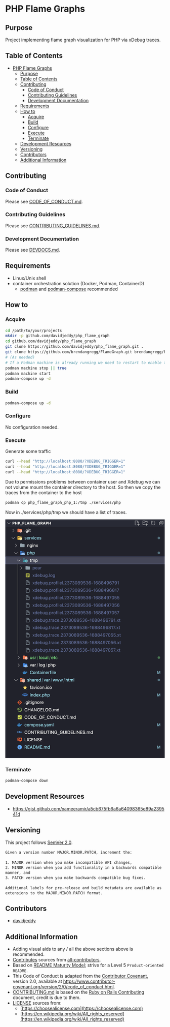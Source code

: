 # PHP Flame Graphs

## Purpose

Project implementing flame graph visualization for PHP via xDebug traces.

## Table of Contents

- [PHP Flame Graphs](#php-flame-graphs)
  - [Purpose](#purpose)
  - [Table of Contents](#table-of-contents)
  - [Contributing](#contributing)
    - [Code of Conduct](#code-of-conduct)
    - [Contributing Guidelines](#contributing-guidelines)
    - [Development Documentation](#development-documentation)
  - [Requirements](#requirements)
  - [How to](#how-to)
    - [Acquire](#acquire)
    - [Build](#build)
    - [Configure](#configure)
    - [Execute](#execute)
    - [Terminate](#terminate)
  - [Development Resources](#development-resources)
  - [Versioning](#versioning)
  - [Contributors](#contributors)
  - [Additional Information](#additional-information)

## Contributing

### Code of Conduct

Please see [CODE_OF_CONDUCT.md](./CODE_OF_CONDUCT.md).

### Contributing Guidelines

Please see [CONTRIBUTING_GUIDELINES.md](./CONTRIBUTING_GUIDELINES.md).

### Development Documentation

Please see [DEVDOCS.md](./DEVDOCS.md).

## Requirements

- Linux/Unix shell
- container orchestration solution (Docker, Podman, ContainerD)
  - [podman](https://podman.io/) and [podman-compose](https://github.com/containers/podman-compose) recommended

## How to

### Acquire

```sh
cd /path/to/your/projects
mkdir -p github.com/davidjeddy/php_flame_graph
cd github.com/davidjeddy/php_flame_graph
git clone https://github.com/davidjeddy/php_flame_graph.git .
git clone https://github.com/brendangregg/FlameGraph.git brendangregg/FlameGraph
# (As needed)
# If a Podman machine is already running we need to restart to enable the volume mounts
podman machine stop || true
podman machine start
podman-compose up -d
```

### Build

```sh
podman-compose up -d
```

### Configure

No configuration needed.

### Execute

Generate some traffic

```sh
curl --head "http://localhost:8080/?XDEBUG_TRIGGER=1"
curl --head "http://localhost:8080/?XDEBUG_TRIGGER=1"
curl --head "http://localhost:8080/?XDEBUG_TRIGGER=1"
```

Due to permissions problems between container user and Xdebug we can not volume mount the container directory to the host. So then we copy the traces from the container to the host

```sh
podman cp php_flame_graph_php_1:/tmp ./services/php
```

Now in ./services/php/tmp we should have a list of traces.

![xDebug traces](docs/images/xdebug_traces.png)

### Terminate

```sh
podman-compose down
```

## Development Resources

- https://gist.github.com/xameeramir/a5cb675fb6a6a64098365e89a239541d

## Versioning

This project follows [SemVer 2.0](https://semver.org/).

```quote
Given a version number MAJOR.MINOR.PATCH, increment the:

1. MAJOR version when you make incompatible API changes,
2. MINOR version when you add functionality in a backwards compatible manner, and
3. PATCH version when you make backwards compatible bug fixes.

Additional labels for pre-release and build metadata are available as extensions to the MAJOR.MINOR.PATCH format.
```

## Contributors

- [davidjeddy](https://github.com/davidjeddy)

## Additional Information

- Adding visual aids to any / all the above sections above is recommended.
- [Contributes](##Contributors) sources from [all-contributors](https://github.com/all-contributors/all-contributors).
- Based on [README Maturity Model](https://github.com/LappleApple/feedmereadmes/blob/master/README-maturity-model.md); strive for a Level 5 `Product-oriented README`.
- This Code of Conduct is adapted from the [Contributor Covenant](https://www.contributor-covenant.org), version 2.0, available at https://www.contributor-covenant.org/version/2/0/code_of_conduct.html.
- [CONTRIBUTING.md](./CONTRIBUTING.md) is based on the [Ruby on Rails Contributing](https://github.com/rails/rails/blob/master/CONTRIBUTING.md) document, credit is due to them.
- [LICENSE](./LICENSE.md) sources from:
  - [https://choosealicense.com](https://choosealicense.com)
  - [https://en.wikipedia.org/wiki/All_rights_reserved](https://en.wikipedia.org/wiki/All_rights_reserved)
